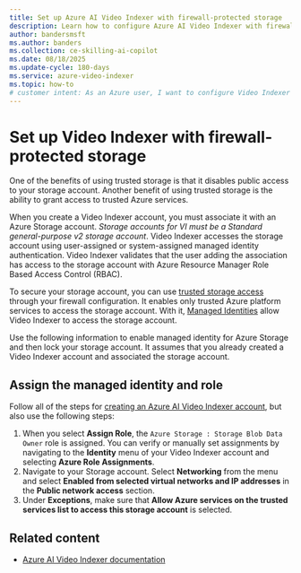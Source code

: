```yaml
---
title: Set up Azure AI Video Indexer with firewall-protected storage
description: Learn how to configure Azure AI Video Indexer with firewall-protected storage accounts to secure your data. Get started now.
author: bandersmsft
ms.author: banders
ms.collection: ce-skilling-ai-copilot
ms.date: 08/18/2025
ms.update-cycle: 180-days
ms.service: azure-video-indexer
ms.topic: how-to
# customer intent: As an Azure user, I want to configure Video Indexer to work with storage accounts behind firewall so that I can secure my data.
---
```


# Set up Video Indexer with firewall-protected storage

One of the benefits of using trusted storage is that it disables public access to your storage account. Another benefit of using trusted storage is the ability to grant access to trusted Azure services.

When you create a Video Indexer account, you must associate it with an Azure Storage account. *Storage accounts for VI must be a Standard general-purpose v2 storage account*. Video Indexer accesses the storage account using user-assigned or system-assigned managed identity authentication. Video Indexer validates that the user adding the association has access to the storage account with Azure Resource Manager Role Based Access Control (RBAC).

To secure your storage account, you can use [trusted storage access](/azure/storage/common/storage-network-security?tabs=azure-portal#grant-access-to-trusted-azure-services) through your firewall configuration. It enables only trusted Azure platform services to access the storage account. With it, [Managed Identities](/previous-versions/azure/media-services/latest/concept-managed-identities) allow Video Indexer to access the storage account.

Use the following information to enable managed identity for Azure Storage and then lock your storage account. It assumes that you already created a Video Indexer account and associated the storage account.

## Assign the managed identity and role

Follow all of the steps for [creating an Azure AI Video Indexer account](/azure/azure-video-indexer/create-account?tabs=portal), but also use the following steps:

1. When you select **Assign Role**, the `Azure Storage : Storage Blob Data Owner` role is assigned. You can verify or manually set assignments by navigating to the **Identity** menu of your Video Indexer account and selecting **Azure Role Assignments**.
1. Navigate to your Storage account. Select **Networking** from the menu and select **Enabled from selected virtual networks and IP addresses** in the **Public network access** section.
1. Under **Exceptions**, make sure that **Allow Azure services on the trusted services list to access this storage account** is selected.

## Related content

- [Azure AI Video Indexer documentation](index.yml)